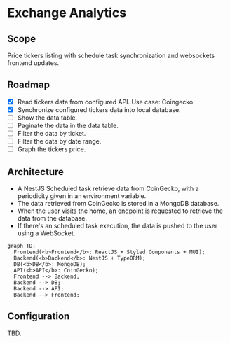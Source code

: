 # Exchange Analytics

## Scope
Price tickers listing with schedule task synchronization and websockets frontend
updates.

## Roadmap

- [x] Read tickers data from configured API. Use case: Coingecko.
- [x] Synchronize configured tickers data into local database.
- [ ] Show the data table.
- [ ] Paginate the data in the data table.
- [ ] Filter the data by ticket.
- [ ] Filter the data by date range.
- [ ] Graph the tickers price.

## Architecture

- A NestJS Scheduled task retrieve data from CoinGecko, with a periodicity given in an environment variable.
- The data retrieved from CoinGecko is stored in a MongoDB database.
- When the user visits the home, an endpoint is requested to retrieve the data from the database.
- If there's an scheduled task execution, the data is pushed to the user using a WebSocket.

```mermaid
graph TD;
  Frontend(<b>Frontend</b>: ReactJS + Styled Components + MUI);
  Backend(<b>Backend</b>: NestJS + TypeORM);
  DB(<b>DB</b>: MongoDB);
  API(<b>API</b>: CoinGecko);
  Frontend --> Backend;
  Backend --> DB;
  Backend --> API;
  Backend --> Frontend;
```

## Configuration
TBD.